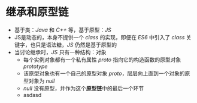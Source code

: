 # 继承和原型链

- 基于类：*Java* 和 *C++* 等，基于原型：*JS*
- JS是动态的，本身不提供一个 *class* 的实现，即便在 *ES6* 中引入了 *class* 关键字，也只是语法糖，*JS* 仍然是基于原型的
- 当讨论继承时，*JS* 只有一种结构：对象
  - 每个实例对象都有一个私有属性 *proto* 指向它的构造函数的原型对象 *prototype*
  - 该原型对象也有一个自己的原型对象 *proto*，层层向上直到一个对象的原型对象为 *null*
  - *null* 没有原型，并作为这个**原型链**中的最后一个环节
  - asdasd
